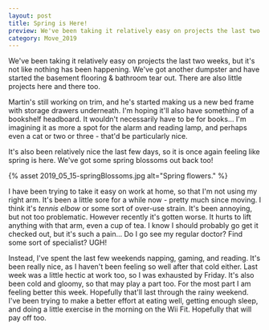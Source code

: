```yaml
---
layout: post
title: Spring is Here! 
preview: We've been taking it relatively easy on projects the last two weeks, but it's not like nothing has been happening. We've got another dumpster and have started the basement flooring & bathroom tear out. There are also little projects here and there too.
category: Move_2019
---
```


We've been taking it relatively easy on projects the last two weeks, but it's not like nothing has been happening. We've got another dumpster and have started the basement flooring & bathroom tear out. There are also little projects here and there too. 

Martin's still working on trim, and he's started making us a new bed frame with storage drawers underneath. I'm hoping it'll also have something of a bookshelf headboard. It wouldn't necessarily have to be for books... I'm imagining it as more a spot for the alarm and reading lamp, and perhaps even a cat or two or three - that'd be particularly nice.

It's also been relatively nice the last few days, so it is once again feeling like spring is here. We've got some spring blossoms out back too!

{% asset 2019_05_15-springBlossoms.jpg alt="Spring flowers." %}

I have been trying to take it easy on work at home, so that I'm not using my right arm. It's been a little sore for a while now - pretty much since moving. I think it's *tennis elbow* or some sort of over-use strain. It's been annoying, but not too problematic. However recently it's gotten worse. It hurts to lift anything with that arm, even a cup of tea. I know I should probably go get it checked out, but it's such a pain... Do I go see my regular doctor? Find some sort of specialist? UGH! 

Instead, I've spent the last few weekends napping, gaming, and reading. It's been really nice, as I haven't been feeling so well after that cold either. Last week was a little hectic at work too, so I was exhausted by Friday. It's also been cold and gloomy, so that may play a part too. For the most part I am feeling better this week. Hopefully that'll last through the rainy weekend. I've been trying to make a better effort at eating well, getting enough sleep, and doing a little exercise in the morning on the Wii Fit. Hopefully that will pay off too. 


 
